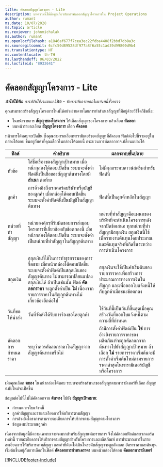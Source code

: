 ```yaml
---
title: คัดลอกสัญญาโครงการ - Lite
description: บทความนี้ให้ข้อมูลเกี่ยวกับการคัดลอกสัญญาโครงการใน Project Operations
author: rumant
ms.date: 10/07/2020
ms.topic: article
ms.reviewer: johnmichalak
ms.author: rumant
ms.openlocfilehash: a1846af677f7cea3ec22fdba4408f2bbd7db8a3c
ms.sourcegitcommit: 6cfc50d89528df977a8f6a55c1ad39d99800d9b4
ms.translationtype: HT
ms.contentlocale: th-TH
ms.lasthandoff: 06/03/2022
ms.locfileid: "8932641"
---
```

# <a name="copy-project-contracts---lite"></a>คัดลอกสัญญาโครงการ - Lite

_**นำไปใช้กับ:** การปรับใช้งานแบบ Lite - จัดการกับการออกใบแจ้งหนี้ชั่วคราว_

คุณสามารถสร้างสัญญาโครงการใหม่ได้อย่างง่ายดายโดยการทำสำเนาสัญญาที่มีอยู่ด้วยวิธีใดวิธีหนึ่ง: 

  - ในหน้ารายการ **สัญญาของโครงการ** ให้เลือกสัญญาของโครงการ แล้วเลือก **คัดลอก**
  - บนหน้ารายละเอียด **สัญญาโครงการ** เลือก **คัดลอก**

หน้าการโต้ตอบจะเปิดขึ้น ซึ่งคุณสามารถเลือกพารามิเตอร์ของสัญญาที่คัดลอก ฟิลด์ต่อไปนี้รวมอยู่ในกล่องโต้ตอบ ขึ้นอยู่กับค่าที่คุณเลือกในกล่องโต้ตอบนี้ กระบวนการคัดลอกอาจเปลี่ยนแปลงได้

| **ฟิลด์** | **คำอธิบาย** | **ผลกระทบขั้นปลาย** |
| --- | --- | --- |
| หัวข้อ | ใส่ชื่อเรื่องของสัญญาเป้าหมาย เมื่อหน้ากล่องโต้ตอบเปิดขึ้น ระบบจะตั้งค่าฟิลด์นี้เป็นชื่อของสัญญาต้นทางโดยมี **สำเนา** ต่อท้าย | ไม่มีผลกระทบดาวน์สตรีมสำหรับฟิลด์นี้ |
| ลูกค้า | การอ้างอิงถึงเรกคอร์ดบริษัทหรือบัญชีของลูกค้า เมื่อกล่องโต้ตอบเปิดขึ้น ระบบจะตั้งค่าฟิลด์นี้เป็นบัญชีในสัญญาต้นทาง | ฟิลด์นี้เป็นลูกค้าหลักในสัญญา |
| หน่วยที่ทำสัญญา | หน่วยองค์กรที่รับผิดชอบการส่งมอบโครงการที่เกี่ยวข้องกับข้อตกลงนี้ เมื่อหน้ากล่องโต้ตอบเปิดขึ้น ระบบจะตั้งค่าเป็นหน่วยที่ทำสัญญาในสัญญาต้นทาง | หน่วยที่ทำสัญญาคือแผนกของบริษัทที่จะดำเนินโครงการหลังจากปิดข้อเสนอ ทุกหน่วยที่ทำสัญญามีสกุลเงิน สกุลเงินนี้ใช้เพื่อรายงานต้นทุนโดยประมาณและต้นทุนจริงที่เกิดขึ้นระหว่างการดำเนินโครงการ |
| สกุลเงิน | สกุลเงินที่ใช้ในการทำธุรกรรมของการซื้อขาย เมื่อหน้ากล่องโต้ตอบเปิดขึ้น ระบบจะตั้งค่าฟิลด์เป็นสกุลเงินของสัญญาต้นทาง ไม่สามารถเปลี่ยนแปลงสกุลเงินได้ ถ้าเป็นเช่นนั้น ฟิลด์ **คัดลอกราคา** จะถูกตั้งค่าเป็น **ไม่** เนื่องจากรายการราคาในสัญญาต้นทางไม่เกี่ยวข้องอีกต่อไป | สกุลเงินจะใช้เป็นค่าเริ่มต้นของรายการราคาเพื่อสร้างการประมาณการทางการเงินในสัญญา และเพื่อออกใบแจ้งหนี้ให้กับลูกค้าเมื่อชนะข้อตกลง |
| วันที่ขอให้นำส่ง | วันที่จัดส่งได้รับการร้องขอโดยลูกค้า | ใช้วันที่นี้เป็นวันที่สิ้นสุดเมื่อคุณสร้างวันที่ออกใบแจ้งหนี้ตามความถี่ที่กำหนด |
| คัดลอกการกำหนดราคา | ระบุว่าควรคัดลอกราคาในสัญญาจากสัญญาต้นทางหรือไม่ | ถ้ามีการตั้งค่าฟิลด์เป็น **ใช่** การอ้างอิงรายการราคาของผลิตภัณฑ์จะถูกคัดลอกจากต้นทางไปยังสัญญาเป้าหมาย ถ้าเลือก **ไม่** รายการราคาเริ่มต้นจะมีการตั้งค่าเริ่มต้นใหม่ตามรายการราคาล่าสุดในพารามิเตอร์บัญชีหรือโครงการ |

เมื่อคุณเลือก **ตกลง** ในหน้ากล่องโต้ตอบ ระบบจะสร้างสำเนาของสัญญาตามพารามิเตอร์ที่เลือก สัญญาฉบับใหม่จะเปิดขึ้น

ข้อมูลต่อไปนี้ไม่ได้คัดลอกจาก **ต้นทาง** ไปยัง **สัญญาเป้าหมาย**:

  - กำหนดการใบแจ้งหนี้
  - ลูกค้าสัญญาและรายละเอียดการให้บริการตามสัญญา
  - การอ้างอิงโครงการตามรายละเอียดการให้บริการตามสัญญาตามโครงการ
  - ข้อมูลงบประมาณลูกค้า

เนื่องจากข้อมูลนี้มีความเฉพาะเจาะจงมากสำหรับสัญญาแต่ละรายการ จึงไม่คัดลอกฟิลด์และเรกคอร์ดเหล่านี้ รายละเอียดการให้บริการตามสัญญาสำหรับโครงการและผลิตภัณฑ์ การประมาณการในรายละเอียดการให้บริการตามสัญญา และค่าที่ต้องไม่เกินในระดับสัญญาจะถูกคัดลอก อัตราราคาและต้นทุนเริ่มต้นขึ้นอยู่กับการเลือกในฟิลด์ **คัดลอกการกำหนดราคา** บนหน้ากล่องโต้ตอบ **คัดลอกพารามิเตอร์**


[!INCLUDE[footer-include](../../includes/footer-banner.md)]